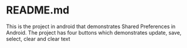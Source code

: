 ﻿# README.md

This is the project in android that demonstrates Shared Preferences in Android.  The project has four buttons which demonstrates update, save, select, clear and clear text 

